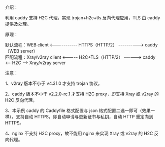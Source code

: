 介绍：

利用 caddy 支持 H2C 代理，实现 trojan+h2c+tls 反向代理应用，TLS 由 caddy 提供及处理。

原理：

默认流程：WEB client <----------- HTTPS（HTTP/2） ----------> caddy（WEB server）  
匹配流程：Xray/v2ray client <----- H2C+TLS（HTTP/2） ------> caddy <-- H2C --> Xray/v2ray server

注意：

1、v2ray 版本不小于 v4.31.0 才支持 trojan 协议。

2、caddy 版本不小于 v2.2.0-rc.1 才支持 H2C proxy，即支持 Xray 或 v2ray 的 H2C 反向代理。

3、本示例 caddy 的 Caddyfile 格式配置与 json 格式配置二选一即可（效果一样）。支持自动 HTTPS，即自动申请与更新证书与私钥，自动 HTTP 重定向到 HTTPS。

4、nginx 不支持 H2C proxy，故不能用 nginx 来实现 Xray 或 v2ray 的 H2C 反向代理。
